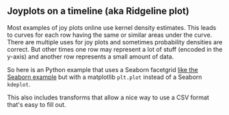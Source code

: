 ## Joyplots on a timeline (aka Ridgeline plot)

Most examples of joy plots online use kernel density estimates. This leads to curves for each row having the same or similar areas under the curve. There are multiple uses for joy plots and sometimes probability densities are correct. But other times one row may represent a lot of stuff (encoded in the y-axis) and another row represents a small amount of data.

So here is an Python example that uses a Seaborn facetgrid [like the Seaborn example](https://seaborn.pydata.org/examples/kde_ridgeplot.html) but with a matplotlib `plt.plot` instead of a Seaborn `kdeplot`.

This also includes transforms that allow a nice way to use a CSV format that's easy to fill out.
